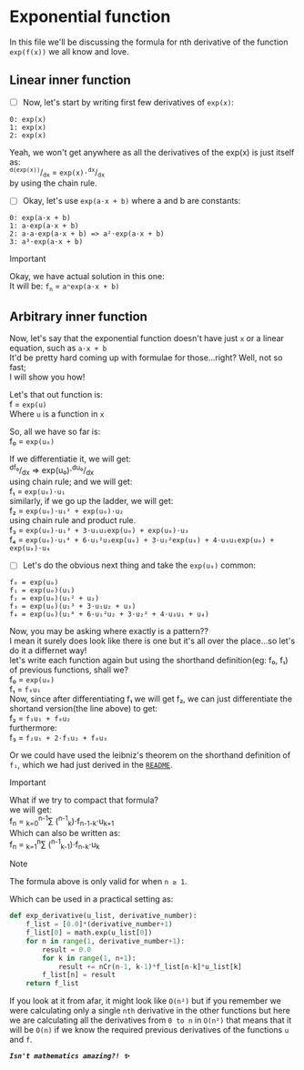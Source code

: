 # Exponential function
In this file we'll be discussing the formula for nth derivative of the function `exp(f(x))` we all know and love.

## Linear inner function
- [ ] Now, let's start by writing first few derivatives of `exp(x)`:
```
0: exp(x)
1: exp(x)
2: exp(x)
```
Yeah, we won't get anywhere as all the derivatives of the exp(x) is just itself as:\
<sup>`d(exp(x))`</sup>/<sub>`dx`</sub> = `exp(x)⋅`<sup>`dx`</sup>/<sub>`dx`</sub>\
by using the chain rule.

- [ ] Okay, let's use `exp(a⋅x + b)` where a and b are constants:
```
0: exp(a⋅x + b)
1: a⋅exp(a⋅x + b)
2: a⋅a⋅exp(a⋅x + b) => a²⋅exp(a⋅x + b)
3: a³⋅exp(a⋅x + b)
```
> [!IMPORTANT]
> Okay, we have actual solution in this one:\
It will be: `f`<sub>`n`</sub> = `aⁿexp(a⋅x + b)`

## Arbitrary inner function
Now, let's say that the exponential function doesn't have just `x` or a linear equation, such as `a⋅x + b`\
It'd be pretty hard coming up with formulae for those...right? Well, not so fast;\
I will show you how!

Let's that out function is:\
f = `exp(u)`\
Where `u` is a function in `x`

So, all we have so far is:\
f₀ = `exp(u₀)`

If we differentiatie it, we will get:\
<sup>df₀</sup>/<sub>dx</sub> => exp(u₀)⋅<sup>du₀</sup>/<sub>dx</sub>\
using chain rule; and we will get:\
f₁ = `exp(u₀)⋅u₁`\
similarly, if we go up the ladder, we will get:\
f₂ = `exp(u₀)⋅u₁² + exp(u₀)⋅u₂`\
using chain rule and product rule.\
f₃ = `exp(u₀)⋅u₁³ + 3⋅u₁u₂exp(u₀) + exp(u₀)⋅u₃`\
f₄ = `exp(u₀)⋅u₁⁴ + 6⋅u₁²u₂exp(u₀) + 3⋅u₂²exp(u₀) + 4⋅u₃u₁exp(u₀) + exp(u₀)⋅u₄`

- [ ] Let's do the obvious next thing and take the `exp(u₀)` common:
```
f₀ = exp(u₀)
f₁ = exp(u₀)(u₁)
f₂ = exp(u₀)(u₁² + u₂)
f₃ = exp(u₀)(u₁³ + 3⋅u₁u₂ + u₃)
f₄ = exp(u₀)(u₁⁴ + 6⋅u₁²u₂ + 3⋅u₂² + 4⋅u₃u₁ + u₄)
```
Now, you may be asking where exactly is a pattern??\
I mean it surely does look like there is one but it's all over the place...so let's do it a differnet way!\
let's write each function again but using the shorthand definition(eg: f₀, f₁) of previous functions, shall we?\
f₀ = `exp(u₀)`\
f₁ = `f₀u₁`\
Now, since after differentiating f₁ we will get f₂, we can just differentiate the shortand version(the line above) to get:\
f₂ = `f₁u₁ + f₀u₂`\
furthermore:\
f₃ = `f₂u₁ + 2⋅f₁u₂ + f₀u₃`

Or we could have used the leibniz's theorem on the shorthand definition of `f₁`, which we had just derived in the [`README`](README.md).

> [!IMPORTANT]
> What if we try to compact that formula?\
we will get:\
f<sub>n</sub> = <sub>k=0</sub><sup>n-1</sup>∑ (<sup>n-1</sup><sub>k</sub>)⋅f<sub>n-1-k</sub>⋅u<sub>k+1</sub>\
Which can also be written as:\
f<sub>n</sub> = <sub>k=1</sub><sup>n</sup>∑ (<sup>n-1</sup><sub>k-1</sub>)⋅f<sub>n-k</sub>⋅u<sub>k</sub>

> [!NOTE]
> The formula above is only valid for when `n ≥ 1`.

Which can be used in a practical setting as:
```python
def exp_derivative(u_list, derivative_number):
    f_list = [0.0]*(derivative_number+1)
    f_list[0] = math.exp(u_list[0])
    for n in range(1, derivative_number+1):
        result = 0.0
        for k in range(1, n+1):
            result += nCr(n-1, k-1)*f_list[n-k]*u_list[k]
        f_list[n] = result
    return f_list
```
If you look at it from afar, it might look like `O(n²)` but if you remember we were calculating only a single `nth` derivative in the other functions but here we are calculating all the derivatives from `0 to n` in `O(n²)` that means that it will be `O(n)` if we know the required previous derivatives of the functions `u` and `f`.

_**`Isn't mathematics amazing?! ✨`**_
